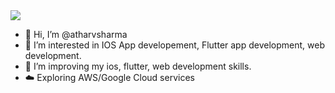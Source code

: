 <img src="https://komarev.com/ghpvc/?username=atharvsharma1998&style=plastic" />

- 👋 Hi, I’m @atharvsharma
- 👀 I’m interested in IOS App developement, Flutter app development, web development.
- 🌱 I’m improving my ios, flutter, web development skills. 
- ☁️ Exploring AWS/Google Cloud services 

<!---
atharvsharma1998/atharvsharma1998 is a ✨ special ✨ repository because its `README.md` (this file) appears on your GitHub profile.
You can click the Preview link to take a look at your changes.
--->
